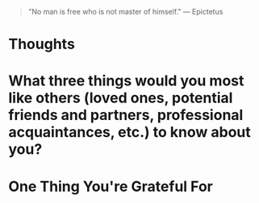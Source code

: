 
> \"No man is free who is not master of himself.\" — Epictetus

# Thoughts

# What three things would you most like others (loved ones, potential friends and partners, professional acquaintances, etc.) to know about you?

# One Thing You're Grateful For

